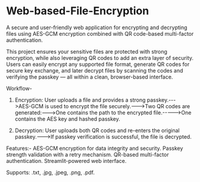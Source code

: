 # Web-based-File-Encryption
A secure and user-friendly web application for encrypting and decrypting files using AES-GCM encryption combined with QR code-based multi-factor authentication.

This project ensures your sensitive files are protected with strong encryption, while also leveraging QR codes to add an extra layer of security. Users can easily encrypt any supported file format, generate QR codes for secure key exchange, and later decrypt files by scanning the codes and verifying the passkey — all within a clean, browser-based interface.

 Workflow- 
  1. Encryption: User uploads a file and provides a strong passkey.--->AES-GCM is used to encrypt the file securely.--->Two QR codes are generated:--->One contains the path to the encrypted file.----->One contains the AES key and hashed passkey.

  2. Decryption: User uploads both QR codes and re-enters the original passkey.--->If passkey verification is successful, the file is decrypted.

Features:-  AES-GCM encryption for data integrity and security.
            Passkey strength validation with a retry mechanism.
            QR-based multi-factor authentication.
            Streamlit-powered web interface.

Supports: .txt, .jpg, .jpeg, .png, .pdf.


